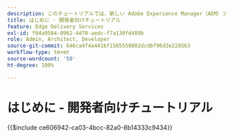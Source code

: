 ```yaml
---
description: このチュートリアルでは、新しい Adobe Experience Manager（AEM）プロジェクトを起動および実行する方法について説明します。10～20 分で、独自のサイトを作成し、独自のコンテンツの作成、プレビューおよび公開、スタイル設定、新しいブロックの追加を実行できます。
title: はじめに - 開発者向けチュートリアル
feature: Edge Delivery Services
exl-id: f84a9584-0962-4d70-aedc-f7a130fd489b
role: Admin, Architect, Developer
source-git-commit: 646ca4f4a441bf1565558002dcd6f96d3e228563
workflow-type: tm+mt
source-wordcount: '50'
ht-degree: 100%

---
```


# はじめに - 開発者向けチュートリアル

{{$include ce606942-ca03-4bcc-82a0-8b14333c9434}}
